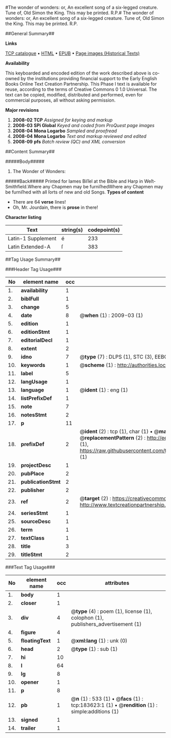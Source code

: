 #The wonder of wonders: or, An excellent song of a six-legged creature. Tune of, Old Simon the King. This may be printed. R.P.#
The wonder of wonders: or, An excellent song of a six-legged creature. Tune of, Old Simon the King. This may be printed. R.P.

##General Summary##

**Links**

[TCP catalogue](http://www.ota.ox.ac.uk/tcp/)  • 
[HTML](http://tei.it.ox.ac.uk/tcp/Texts-HTML/free/B06/B06692.html)  • 
[EPUB](http://tei.it.ox.ac.uk/tcp/Texts-EPUB/free/B06/B06692.epub) • 
[Page images (Historical Texts)](https://data.historicaltexts.jisc.ac.uk/view?pubId=eebo-99887364e&pageId=eebo-99887364e-183623-1)

**Availability**

This keyboarded and encoded edition of the
	       work described above is co-owned by the institutions
	       providing financial support to the Early English Books
	       Online Text Creation Partnership. This Phase I text is
	       available for reuse, according to the terms of Creative
	       Commons 0 1.0 Universal. The text can be copied,
	       modified, distributed and performed, even for
	       commercial purposes, all without asking permission.

**Major revisions**

1. __2008-02__ __TCP__ *Assigned for keying and markup*
1. __2008-03__ __SPi Global__ *Keyed and coded from ProQuest page images*
1. __2008-04__ __Mona Logarbo__ *Sampled and proofread*
1. __2008-04__ __Mona Logarbo__ *Text and markup reviewed and edited*
1. __2008-09__ __pfs__ *Batch review (QC) and XML conversion*

##Content Summary##

#####Body#####

1. The Wonder of Wonders:

#####Back#####
Printed for Iames Biſſel at the Bible and Harp in Weſt-Smithfield.Where any Chapmen may be furniſhedWhere any Chapmen may be furniſhed with all ſorts of new and old Songs.
**Types of content**

  * There are 64 **verse** lines!
  * Oh, Mr. Jourdain, there is **prose** in there!

**Character listing**


|Text|string(s)|codepoint(s)|
|---|---|---|
|Latin-1 Supplement|é|233|
|Latin Extended-A|ſ|383|

##Tag Usage Summary##

###Header Tag Usage###

|No|element name|occ|attributes|
|---|---|---|---|
|1.|__availability__|1||
|2.|__biblFull__|1||
|3.|__change__|5||
|4.|__date__|8| @__when__ (1) : 2009-03 (1)|
|5.|__edition__|1||
|6.|__editionStmt__|1||
|7.|__editorialDecl__|1||
|8.|__extent__|2||
|9.|__idno__|7| @__type__ (7) : DLPS (1), STC (3), EEBO-CITATION (1), PROQUEST (1), VID (1)|
|10.|__keywords__|1| @__scheme__ (1) : http://authorities.loc.gov/ (1)|
|11.|__label__|5||
|12.|__langUsage__|1||
|13.|__language__|1| @__ident__ (1) : eng (1)|
|14.|__listPrefixDef__|1||
|15.|__note__|7||
|16.|__notesStmt__|2||
|17.|__p__|11||
|18.|__prefixDef__|2| @__ident__ (2) : tcp (1), char (1)  •  @__matchPattern__ (2) : ([0-9\-]+):([0-9IVX]+) (1), (.+) (1)  •  @__replacementPattern__ (2) : http://eebo.chadwyck.com/downloadtiff?vid=$1&page=$2 (1), https://raw.githubusercontent.com/textcreationpartnership/Texts/master/tcpchars.xml#$1 (1)|
|19.|__projectDesc__|1||
|20.|__pubPlace__|2||
|21.|__publicationStmt__|2||
|22.|__publisher__|2||
|23.|__ref__|2| @__target__ (2) : https://creativecommons.org/publicdomain/zero/1.0/ (1), http://www.textcreationpartnership.org/docs/. (1)|
|24.|__seriesStmt__|1||
|25.|__sourceDesc__|1||
|26.|__term__|1||
|27.|__textClass__|1||
|28.|__title__|3||
|29.|__titleStmt__|2||


###Text Tag Usage###

|No|element name|occ|attributes|
|---|---|---|---|
|1.|__body__|1||
|2.|__closer__|1||
|3.|__div__|4| @__type__ (4) : poem (1), license (1), colophon (1), publishers_advertisement (1)|
|4.|__figure__|4||
|5.|__floatingText__|1| @__xml:lang__ (1) : unk (0)|
|6.|__head__|2| @__type__ (1) : sub (1)|
|7.|__hi__|10||
|8.|__l__|64||
|9.|__lg__|8||
|10.|__opener__|1||
|11.|__p__|8||
|12.|__pb__|1| @__n__ (1) : 533 (1)  •  @__facs__ (1) : tcp:183623:1 (1)  •  @__rendition__ (1) : simple:additions (1)|
|13.|__signed__|1||
|14.|__trailer__|1||
